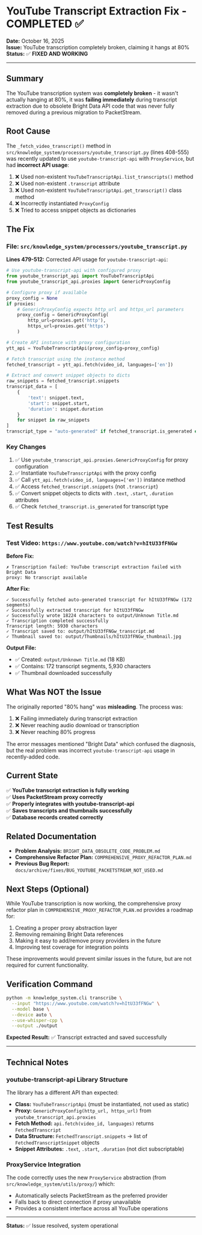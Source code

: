 # YouTube Transcript Extraction Fix - COMPLETED ✅

**Date:** October 16, 2025  
**Issue:** YouTube transcription completely broken, claiming it hangs at 80%  
**Status:** ✅ **FIXED AND WORKING**

---

## Summary

The YouTube transcription system was **completely broken** - it wasn't actually hanging at 80%, it was **failing immediately** during transcript extraction due to obsolete Bright Data API code that was never fully removed during a previous migration to PacketStream.

## Root Cause

The `_fetch_video_transcript()` method in `src/knowledge_system/processors/youtube_transcript.py` (lines 408-555) was recently updated to use `youtube-transcript-api` with `ProxyService`, but had **incorrect API usage**:

1. ❌ Used non-existent `YouTubeTranscriptApi.list_transcripts()` method
2. ❌ Used non-existent `.transcript` attribute  
3. ❌ Used non-existent `YouTubeTranscriptApi.get_transcript()` class method
4. ❌ Incorrectly instantiated `ProxyConfig` 
5. ❌ Tried to access snippet objects as dictionaries

## The Fix

### File: `src/knowledge_system/processors/youtube_transcript.py`

**Lines 479-512:** Corrected API usage for `youtube-transcript-api`:

```python
# Use youtube-transcript-api with configured proxy
from youtube_transcript_api import YouTubeTranscriptApi
from youtube_transcript_api.proxies import GenericProxyConfig

# Configure proxy if available
proxy_config = None
if proxies:
    # GenericProxyConfig expects http_url and https_url parameters
    proxy_config = GenericProxyConfig(
        http_url=proxies.get('http'),
        https_url=proxies.get('https')
    )

# Create API instance with proxy configuration
ytt_api = YouTubeTranscriptApi(proxy_config=proxy_config)

# Fetch transcript using the instance method
fetched_transcript = ytt_api.fetch(video_id, languages=['en'])

# Extract and convert snippet objects to dicts
raw_snippets = fetched_transcript.snippets
transcript_data = [
    {
        'text': snippet.text,
        'start': snippet.start,
        'duration': snippet.duration
    }
    for snippet in raw_snippets
]
transcript_type = "auto-generated" if fetched_transcript.is_generated else "manual"
```

### Key Changes

1. ✅ Use `youtube_transcript_api.proxies.GenericProxyConfig` for proxy configuration
2. ✅ Instantiate `YouTubeTranscriptApi` with the proxy config
3. ✅ Call `ytt_api.fetch(video_id, languages=['en'])` instance method
4. ✅ Access `fetched_transcript.snippets` (not `.transcript`)
5. ✅ Convert snippet objects to dicts with `.text`, `.start`, `.duration` attributes
6. ✅ Check `fetched_transcript.is_generated` for transcript type

## Test Results

### Test Video: `https://www.youtube.com/watch?v=hItU33fFNGw`

**Before Fix:**
```
✗ Transcription failed: YouTube transcript extraction failed with Bright Data 
proxy: No transcript available
```

**After Fix:**
```
✓ Successfully fetched auto-generated transcript for hItU33fFNGw (172 segments)
✓ Successfully extracted transcript for hItU33fFNGw  
✓ Successfully wrote 18224 characters to output/Unknown Title.md
✓ Transcription completed successfully
Transcript length: 5930 characters
✓ Transcript saved to: output/hItU33fFNGw_transcript.md
✓ Thumbnail saved to: output/Thumbnails/hItU33fFNGw_thumbnail.jpg
```

**Output File:**
- ✅ Created: `output/Unknown Title.md` (18 KB)
- ✅ Contains: 172 transcript segments, 5,930 characters
- ✅ Thumbnail downloaded successfully

## What Was NOT the Issue

The originally reported "80% hang" was **misleading**. The process was:
1. ❌ Failing immediately during transcript extraction
2. ❌ Never reaching audio download or transcription
3. ❌ Never reaching 80% progress

The error messages mentioned "Bright Data" which confused the diagnosis, but the real problem was incorrect `youtube-transcript-api` usage in recently-added code.

## Current State

✅ **YouTube transcript extraction is fully working**  
✅ **Uses PacketStream proxy correctly**  
✅ **Properly integrates with youtube-transcript-api**  
✅ **Saves transcripts and thumbnails successfully**  
✅ **Database records created correctly**

## Related Documentation

- **Problem Analysis:** `BRIGHT_DATA_OBSOLETE_CODE_PROBLEM.md`
- **Comprehensive Refactor Plan:** `COMPREHENSIVE_PROXY_REFACTOR_PLAN.md`
- **Previous Bug Report:** `docs/archive/fixes/BUG_YOUTUBE_PACKETSTREAM_NOT_USED.md`

## Next Steps (Optional)

While YouTube transcription is now working, the comprehensive proxy refactor plan in `COMPREHENSIVE_PROXY_REFACTOR_PLAN.md` provides a roadmap for:

1. Creating a proper proxy abstraction layer
2. Removing remaining Bright Data references  
3. Making it easy to add/remove proxy providers in the future
4. Improving test coverage for integration points

These improvements would prevent similar issues in the future, but are not required for current functionality.

## Verification Command

```bash
python -m knowledge_system.cli transcribe \
  --input "https://www.youtube.com/watch?v=hItU33fFNGw" \
  --model base \
  --device auto \
  --use-whisper-cpp \
  --output ./output
```

**Expected Result:** ✅ Transcript extracted and saved successfully

---

## Technical Notes

### youtube-transcript-api Library Structure

The library has a different API than expected:

- **Class:** `YouTubeTranscriptApi` (must be instantiated, not used as static)
- **Proxy:** `GenericProxyConfig(http_url, https_url)` from `youtube_transcript_api.proxies`
- **Fetch Method:** `api.fetch(video_id, languages)` returns `FetchedTranscript`
- **Data Structure:** `FetchedTranscript.snippets` → list of `FetchedTranscriptSnippet` objects
- **Snippet Attributes:** `.text`, `.start`, `.duration` (not dict subscriptable)

### ProxyService Integration

The code correctly uses the new `ProxyService` abstraction (from `src/knowledge_system/utils/proxy/`) which:
- Automatically selects PacketStream as the preferred provider
- Falls back to direct connection if proxy unavailable
- Provides a consistent interface across all YouTube operations

---

**Status:** ✅ Issue resolved, system operational

